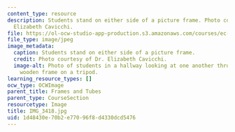 ```yaml
---
content_type: resource
description: Students stand on either side of a picture frame. Photo courtesy of Dr.
  Elizabeth Cavicchi.
file: https://ol-ocw-studio-app-production.s3.amazonaws.com/courses/ec-050-recreate-experiments-from-history-inform-the-future-from-the-past-galileo-january-iap-2010/1d48430e70b2e77096f8d4330dcd5476_IMG_3418.jpg
file_type: image/jpeg
image_metadata:
  caption: Students stand on either side of a picture frame.
  credit: Photo courtesy of Dr. Elizabeth Cavicchi.
  image-alt: Photo of students in a hallway looking at one another through an empty
    wooden frame on a tripod.
learning_resource_types: []
ocw_type: OCWImage
parent_title: Frames and Tubes
parent_type: CourseSection
resourcetype: Image
title: IMG_3418.jpg
uid: 1d48430e-70b2-e770-96f8-d4330dcd5476
---
```

